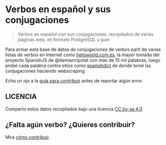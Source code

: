 # Verbos en español y sus conjugaciones
>Verbos en español con sus conjugaciones, recopilados de varias páginas web, en formato PostgreSQL y json 

Para armar esta base de datos de conjugaciones de verbos partí de varias listas de verbos en Internet como [helloworld.com.es](http://www.helloworld.com.es/english/quick%20reference/verbs/SpanishVerbList.htm), la mayor tomada del proyecto SpanishJS de @damiancipolat con más de 15 mil palabras, luego probé cada palabra contra sitios como [spanishdict](http://www.spanishdict.com/)  de donde tomé las conjugaciones haciendo webscraping

Echa un ojo a la [guía para contribuir](CONTRIBUTING.md) antes de reportar algún error.

LICENCIA
------------
Comparto estos datos recopilados bajo una licencia [CC by-sa 4.0](https://creativecommons.org/licenses/by-sa/4.0/)


¿Falta agún verbo? ¿Quieres contribuir? 
------------
Mira [cómo contribuir](CONTRIBUTING.md).


